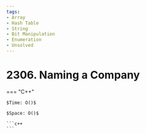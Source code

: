 ```yaml
---
tags:
- Array
- Hash Table
- String
- Bit Manipulation
- Enumeration
- Unsolved
---
```



# 2306. Naming a Company

=== "C++"

    $Time: O()$

    $Space: O()$

    ```c++
    ```
